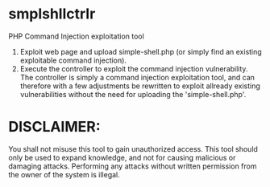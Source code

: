 # smplshllctrlr
PHP Command Injection exploitation tool

1. Exploit web page and upload simple-shell.php (or simply find an existing exploitable command injection).
2. Execute the controller to exploit the command injection vulnerability.
   The controller is simply a command injection exploitation tool, and can therefore with a few adjustments be rewritten to exploit allready existing vulnerabilities without the need for uploading the 'simple-shell.php'.

# DISCLAIMER:
You shall not misuse this tool to gain unauthorized access.
This tool should only be used to expand knowledge, and not for causing malicious or damaging attacks.
Performing any attacks without written permission from the owner of the system is illegal.
